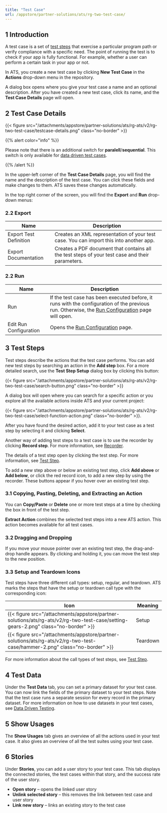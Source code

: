 ```yaml
---
title: "Test Case"
url: /appstore/partner-solutions/ats/rg-two-test-case/
---
```


## 1 Introduction

A test case is a set of [test steps](/appstore/partner-solutions/ats/rg-two-test-step/) that exercise a particular program path or verify compliance with a specific need. The point of running the test is to check if your app is fully functional. For example, whether a user can perform a certain task in your app or not.

In ATS, you create a new test case by clicking **New Test Case** in the **Actions** drop-down menu in the repository.

A dialog box opens where you give your test case a name and an optional description. After you have created a new test case, click its name, and the **Test Case Details** page will open.

## 2 Test Case Details

{{< figure src="/attachments/appstore/partner-solutions/ats/rg-ats/v2/rg-two-test-case/testcase-details.png" class="no-border" >}}

{{% alert color="info" %}}

Please note that there is an additional switch for **paralell**/**sequential**. This switch is only available for [data driven test cases](/appstore/partner-solutions/ats/rg-two-data-driven-testing/).

{{% /alert %}}

In the upper-left corner of the **Test Case Details** page, you will find the name and the description of the test case. You can click these fields and make changes to them. ATS saves these changes automatically.

In the top right corner of the screen, you will find the **Export** and **Run** drop-down menus:

### 2.2 Export

| Name                   | Description                              |
| ---------------------- | ---------------------------------------- |
| Export Test Definition | Creates an XML representation of your test case. You can import this into another app. |
| Export Documentation | Creates a PDF document that contains all the test steps of your test case and their parameters. |

### 2.2 Run

| Name                   | Description                              |
| ---------------------- | ---------------------------------------- |
| Run                    | If the test case has been executed before, it runs with the configuration of the previous run. Otherwise, the [Run Configuration](/appstore/partner-solutions/ats/rg-two-test-run/) page will open. |
| Edit Run Configuration | Opens the [Run Configuration](/appstore/partner-solutions/ats/rg-two-test-run/) page. |

## 3 Test Steps

Test steps describe the actions that the test case performs. You can add new test steps by searching an action in the **Add step** box. For a more detailed search, use the **Test Step Setup** dialog box by clicking this button:

{{< figure src="/attachments/appstore/partner-solutions/ats/rg-ats/v2/rg-two-test-case/search-button.png" class="no-border" >}}

A dialog box will open where you can search for a specific action or you explore all the available actions inside ATS and your current project:

{{< figure src="/attachments/appstore/partner-solutions/ats/rg-ats/v2/rg-two-test-case/select-function-action.png" class="no-border" >}}.

After you have found the desired action, add it to your test case as a test step by selecting it and clicking **Select**.

Another way of adding test steps to a test case is to use the recorder by clicking **Record step**. For more information, see [Recorder](/appstore/partner-solutions/ats/rg-two-recorder/).

The details of a test step open by clicking the test step. For more information, see [Test Step](/appstore/partner-solutions/ats/rg-two-test-step/).

To add a new step above or below an existing test step, click **Add above** or **Add below**, or click the red record icon, to add a new step by using the recorder. These buttons appear if you hover over an existing test step.

### 3.1 Copying, Pasting, Deleting, and  Extracting an Action

You can **Copy/Paste** or **Delete** one or more test steps at a time by checking the box in front of the test step.

**Extract Action** combines the selected test steps into a new ATS action. This action becomes available for all test cases.

### 3.2 Dragging and Dropping

If you move your mouse pointer over an existing test step, the drag-and-drop handle appears. By clicking and holding it, you can move the test step to the new position.

### 3.3 Setup and Teardown Icons

Test steps have three different call types: setup, regular, and teardown. ATS marks the steps that have the setup or teardown call type with the corresponding icon:

| Icon                                     | Meaning  |
| ---------------------------------------- | -------- |
| {{< figure src="/attachments/appstore/partner-solutions/ats/rg-ats/v2/rg-two-test-case/setting-gears-2.png" class="no-border" >}} | Setup    |
| {{< figure src="/attachments/appstore/partner-solutions/ats/rg-ats/v2/rg-two-test-case/hammer-2.png" class="no-border" >}}       | Teardown |

For more information about the call types of test steps, see [Test Step](/appstore/partner-solutions/ats/rg-two-test-step/).

## 4 Test Data

Under the **Test Data** tab, you can set a primary dataset for your test case. You can now link the fields of the primary dataset to your test steps. Note that the test case runs a separate session for every record in the primary dataset. For more information on how to use datasets in your test cases, see [Data Driven Testing](/appstore/partner-solutions/ats/rg-two-data-driven-testing/).

## 5 Show Usages

The **Show Usages** tab gives an overview of all the actions used in your test case. It also gives an overview of all the test suites using your test case.

## 6 Stories

Under **Stories**, you can add a user story to your test case. This tab displays the connected stories, the test cases within that story, and the success rate of the user story.

* **Open story** – opens the linked user story
* **Unlink selected story** – this removes the link between test case and user story
* **Link new story** – links an existing story to the test case
